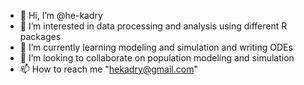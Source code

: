 - 👋 Hi, I’m @he-kadry
- 👀 I’m interested in data processing and analysis using different R packages
- 🌱 I’m currently learning modeling and simulation and writing ODEs
- 💞️ I’m looking to collaborate on population modeling and simulation
- 📫 How to reach me "hekadry@gmail.com"

<!---
he-kadry/he-kadry is a ✨ special ✨ repository because its `README.md` (this file) appears on your GitHub profile.
You can click the Preview link to take a look at your changes.
--->
